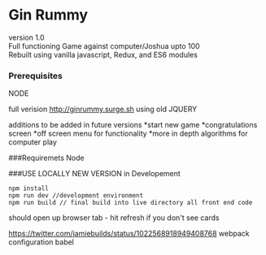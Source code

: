 # Gin Rummy

version 1.0  
Full functioning Game against computer/Joshua upto 100  
Rebuilt using vanilla javascript, Redux, and ES6 modules  

### Prerequisites
NODE

full verision http://ginrummy.surge.sh using old JQUERY

additions to be added in future versions
*start new game
*congratulations screen
*off screen menu for functionality
*more in depth algorithms for computer play

###Requiremets
Node

###USE LOCALLY NEW VERSION in Developement

```
npm install
npm run dev //development environment
npm run build // final build into live directory all front end code
```
should open up browser tab - hit refresh if you don't see cards

https://twitter.com/jamiebuilds/status/1022568918949408768 webpack configuration babel
